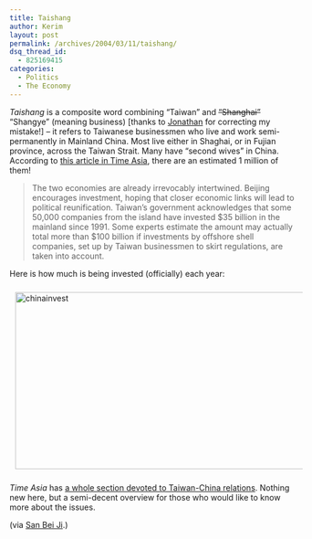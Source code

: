 ```yaml
---
title: Taishang
author: Kerim
layout: post
permalink: /archives/2004/03/11/taishang/
dsq_thread_id:
  - 825169415
categories:
  - Politics
  - The Economy
---
```

*Taishang* is a composite word combining &#8220;Taiwan&#8221; and <strike>&#8220;Shanghai&#8221;</strike> &#8220;Shangye&#8221; (meaning business) [thanks to <a href="http://jonintaiwan.blogspot.com/" onclick="_gaq.push(['_trackEvent', 'outbound-article', 'http://jonintaiwan.blogspot.com/', 'Jonathan']);" >Jonathan</a> for correcting my mistake!] &#8211; it refers to Taiwanese businessmen who live and work semi-permanently in Mainland China. Most live either in Shaghai, or in Fujian province, across the Taiwan Strait. Many have &#8220;second wives&#8221; in China. According to <a href="http://www.time.com/time/asia/magazine/printout/0,13675,501040315-598582,00.html" onclick="_gaq.push(['_trackEvent', 'outbound-article', 'http://www.time.com/time/asia/magazine/printout/0,13675,501040315-598582,00.html', 'this article in Time Asia']);" >this article in Time Asia</a>, there are an estimated 1 million of them!

> The two economies are already irrevocably intertwined. Beijing encourages investment, hoping that closer economic links will lead to political reunification. Taiwan&#8217;s government acknowledges that some 50,000 companies from the island have invested $35 billion in the mainland since 1991. Some experts estimate the amount may actually total more than $100 billion if investments by offshore shell companies, set up by Taiwan businessmen to skirt regulations, are taken into account.

Here is how much is being invested (officially) each year:

<img src="http://test.oxus.net/images/chinainvest.gif" height="310" width="548" hspace="10" vspace="10" alt="chinainvest" />

*Time Asia* has <a href="http://www.time.com/time/asia/covers/501040315/" onclick="_gaq.push(['_trackEvent', 'outbound-article', 'http://www.time.com/time/asia/covers/501040315/', 'a whole section devoted to Taiwan-China relations']);" >a whole section devoted to Taiwan-China relations</a>. Nothing new here, but a semi-decent overview for those who would like to know more about the issues.

(via <a href="http://sanbeiji.com/blog/article.php?articleNum=261" onclick="_gaq.push(['_trackEvent', 'outbound-article', 'http://sanbeiji.com/blog/article.php?articleNum=261', 'San Bei Ji']);" >San Bei Ji</a>.)

